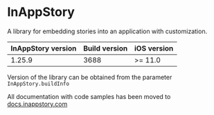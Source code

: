 # InAppStory

A library for embedding stories into an application with customization.

| InAppStory version | Build version | iOS version |
|--------------------|---------------|-------------|
| 1.25.9             | 3688          | >= 11.0     |

Version of the library can be obtained from the parameter `InAppStory.buildInfo`

All documentation with code samples has been moved to [docs.inappstory.com](https://docs.inappstory.com/sdk-guides/ios/how-to-get-started.html)
